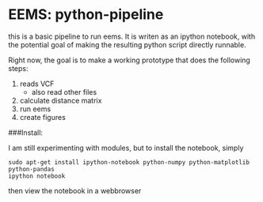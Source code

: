 
# EEMS: python-pipeline

this is a basic pipeline to run eems. It is writen as an ipython notebook, with
the potential goal of making the resulting python script directly runnable.

Right now, the goal is to make a working prototype that does the following
steps:

 1. reads VCF
    - also read other files
 2. calculate distance matrix
 3. run eems
 4. create figures



###Install:

I am still experimenting with modules, but to install the notebook, simply

```
sudo apt-get install ipython-notebook python-numpy python-matplotlib python-pandas
ipython notebook
``` 
then  view the notebook in a webbrowser
